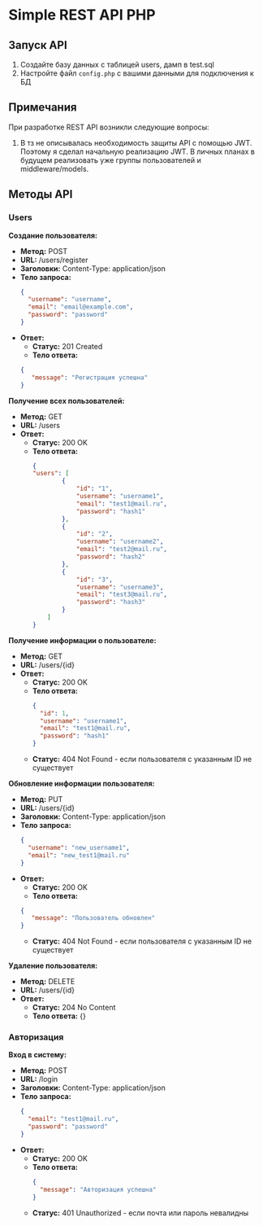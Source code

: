 # Simple REST API PHP

## Запуск API

1. Создайте базу данных с таблицей users, дамп в test.sql
2. Настройте файл  `config.php`  с вашими данными для подключения к БД

## Примечания

При разработке REST API возникли следующие вопросы:
1) В тз не описывалась необходимость защиты API с помощью JWT. Поэтому я сделал начальную реализацию JWT. В личных планах в будущем реализовать уже группы пользователей и middleware/models. 


## Методы API
### Users
**Создание пользователя:**

* **Метод:** POST
* **URL:** /users/register
* **Заголовки:** Content-Type: application/json
* **Тело запроса:**
    ```json
    {
      "username": "username",
      "email": "email@example.com",
      "password": "password"
    }
    ```
* **Ответ:**
    * **Статус:** 201 Created
    * **Тело ответа:** 
     ```json
    {
        "message": "Регистрация успешна"
    }
    ```
**Получение всех пользователей:**

* **Метод:** GET
* **URL:** /users
* **Ответ:**
    * **Статус:** 200 OK
    * **Тело ответа:**
        ```json
        {
        "users": [
                {
                    "id": "1",
                    "username": "username1",
                    "email": "test1@mail.ru",
                    "password": "hash1"
                },
                {
                    "id": "2",
                    "username": "username2",
                    "email": "test2@mail.ru",
                    "password": "hash2"
                },
                {
                    "id": "3",
                    "username": "username3",
                    "email": "test3@mail.ru",
                    "password": "hash3"
                }
            ]
        }
        ```

**Получение информации о пользователе:**

* **Метод:** GET
* **URL:** /users/{id}
* **Ответ:**
    * **Статус:** 200 OK
    * **Тело ответа:**
        ```json
        {
          "id": 1,
          "username": "username1",
          "email": "test1@mail.ru",
          "password": "hash1"
        }
        ```
    * **Статус:** 404 Not Found - если пользователя с указанным ID не существует

**Обновление информации пользователя:**

* **Метод:** PUT
* **URL:** /users/{id}
* **Заголовки:** Content-Type: application/json
* **Тело запроса:**
    ```json
    {
      "username": "new_username1",
      "email": "new_test1@mail.ru"
    }
    ```
* **Ответ:**
    * **Статус:** 200 OK
    * **Тело ответа:** 
     ```json
    {
        "message": "Пользователь обновлен"
    }
    ```
    * **Статус:** 404 Not Found - если пользователя с указанным ID не существует

**Удаление пользователя:**

* **Метод:** DELETE
* **URL:** /users/{id}
* **Ответ:**
    * **Статус:** 204 No Content
    * **Тело ответа:** {}

### Авторизация

**Вход в систему:**

* **Метод:** POST
* **URL:** /login
* **Заголовки:** Content-Type: application/json
* **Тело запроса:**
    ```json
    {
      "email": "test1@mail.ru",
      "password": "password"
    }
    ```
* **Ответ:**
    * **Статус:** 200 OK
    * **Тело ответа:**
        ```json
        {
          "message": "Авторизация успешна"
        }
        ```
    * **Статус:** 401 Unauthorized - если почта или пароль невалидны
